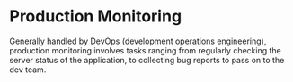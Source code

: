 # Production Monitoring 

Generally handled by DevOps (development operations engineering), production monitoring involves tasks ranging from regularly checking the server status of the application, to collecting bug reports to pass on to the dev team. 